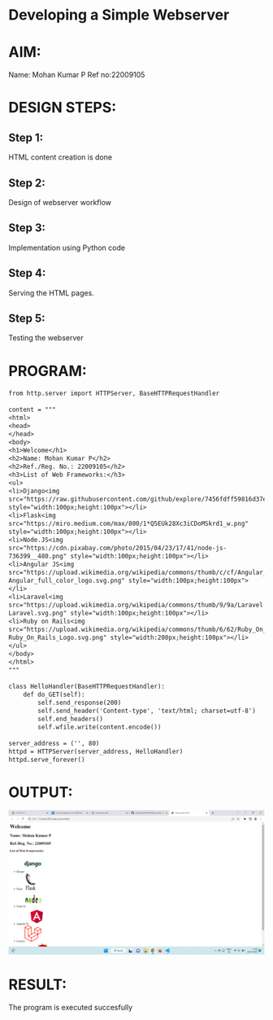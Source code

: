 # Developing a Simple Webserver

# AIM:
Name: Mohan Kumar P
Ref no:22009105
# DESIGN STEPS:

## Step 1:

HTML content creation is done

## Step 2:

Design of webserver workflow

## Step 3:

Implementation using Python code

## Step 4:

Serving the HTML pages.

## Step 5:

Testing the webserver

# PROGRAM:
```
from http.server import HTTPServer, BaseHTTPRequestHandler

content = """
<html>
<head>
</head>
<body>
<h1>Welcome</h1>
<h2>Name: Mohan Kumar P</h2>
<h2>Ref./Reg. No.: 22009105</h2>
<h3>List of Web Frameworks:</h3>
<ul>
<li>Django<img src="https://raw.githubusercontent.com/github/explore/7456fdff59816d37ef383a6c8f32a26ff7332db2/topics/django/django.png" style="width:100px;height:100px"></li>
<li>Flask<img src="https://miro.medium.com/max/800/1*Q5EUk28Xc3iCDoMSkrd1_w.png" style="width:100px;height:100px"></li>
<li>Node.JS<img src="https://cdn.pixabay.com/photo/2015/04/23/17/41/node-js-736399__480.png" style="width:100px;height:100px"></li>
<li>Angular JS<img src="https://upload.wikimedia.org/wikipedia/commons/thumb/c/cf/Angular_full_color_logo.svg/1200px-Angular_full_color_logo.svg.png" style="width:100px;height:100px"></li>
<li>Laravel<img src="https://upload.wikimedia.org/wikipedia/commons/thumb/9/9a/Laravel.svg/985px-Laravel.svg.png" style="width:100px;height:100px"></li>
<li>Ruby on Rails<img src="https://upload.wikimedia.org/wikipedia/commons/thumb/6/62/Ruby_On_Rails_Logo.svg/1200px-Ruby_On_Rails_Logo.svg.png" style="width:200px;height:100px"></li>
</ul>
</body>
</html>
"""

class HelloHandler(BaseHTTPRequestHandler):
    def do_GET(self):
        self.send_response(200)
        self.send_header('Content-type', 'text/html; charset=utf-8')
        self.end_headers()
        self.wfile.write(content.encode())

server_address = ('', 80)
httpd = HTTPServer(server_address, HelloHandler)
httpd.serve_forever()
```
# OUTPUT:
![](output_ws.png)
# RESULT:

The program is executed succesfully
